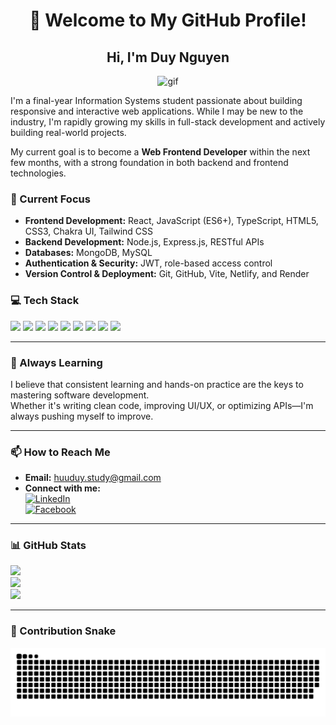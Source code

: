 <!-- Heading chính -->
<h1 align="center">👋 Welcome to My GitHub Profile!</h1>

<!-- About Me section -->
<h2 align="center">Hi, I'm Duy Nguyen</h2>

<p align="center">
  <img
    src="https://media.giphy.com/media/du3J3cXyzhj75IOgvA/giphy.gif" 
    alt="gif"
    width="180"
  />
</p>

<p>
I'm a final-year Information Systems student passionate about building responsive and interactive web applications.
While I may be new to the industry, I'm rapidly growing my skills in full-stack development and actively building real-world projects.
</p>

<p>
My current goal is to become a <strong>Web Frontend Developer</strong> within the next few months, with a strong foundation in both backend and frontend technologies.
</p>

<!-- Current Focus -->
### 🚀 Current Focus
- **Frontend Development:** React, JavaScript (ES6+), TypeScript, HTML5, CSS3, Chakra UI, Tailwind CSS  
- **Backend Development:** Node.js, Express.js, RESTful APIs  
- **Databases:** MongoDB, MySQL  
- **Authentication & Security:** JWT, role-based access control  
- **Version Control & Deployment:** Git, GitHub, Vite, Netlify, and Render  

<!-- Tech Stack -->
### 💻 Tech Stack

<p>
  <img src="https://cdn.jsdelivr.net/gh/devicons/devicon/icons/javascript/javascript-original.svg" height="30"/>
  <img src="https://cdn.jsdelivr.net/gh/devicons/devicon/icons/typescript/typescript-original.svg" height="30"/>
  <img src="https://cdn.jsdelivr.net/gh/devicons/devicon/icons/react/react-original.svg" height="30"/>
  <img src="https://cdn.jsdelivr.net/gh/devicons/devicon/icons/html5/html5-original.svg" height="30"/>
  <img src="https://cdn.jsdelivr.net/gh/devicons/devicon/icons/css3/css3-original.svg" height="30"/>
  <img src="https://cdn.jsdelivr.net/gh/devicons/devicon/icons/nodejs/nodejs-original.svg" height="30"/>
  <img src="https://cdn.jsdelivr.net/gh/devicons/devicon/icons/express/express-original.svg" height="30"/>
  <img src="https://cdn.jsdelivr.net/gh/devicons/devicon/icons/mongodb/mongodb-original.svg" height="30"/>
  <img src="https://cdn.jsdelivr.net/gh/devicons/devicon/icons/mysql/mysql-original.svg" height="30"/>
</p>

---

### 🌱 Always Learning
I believe that consistent learning and hands-on practice are the keys to mastering software development.  
Whether it's writing clean code, improving UI/UX, or optimizing APIs—I'm always pushing myself to improve.

---

### 📫 How to Reach Me
- **Email:** [huuduy.study@gmail.com](mailto:huuduy.study@gmail.com)  
- **Connect with me:**  
  [![LinkedIn](https://img.shields.io/badge/LinkedIn-0077B5?logo=linkedin&logoColor=white&style=for-the-badge)](https://www.linkedin.com/in/huu-duy-3a0a36362/)  
  [![Facebook](https://img.shields.io/badge/Facebook-1877F2?logo=facebook&logoColor=white&style=for-the-badge)](https://www.facebook.com/duy.huu.52438174/)

---

### 📊 GitHub Stats
<p align="left">
  <img src="https://github-readme-stats.vercel.app/api?username=huuduy117&theme=radical" /><br/>
  <img src="https://github-readme-streak-stats.herokuapp.com/?user=huuduy117&theme=radical" /><br/>
  <img src="https://github-readme-stats.vercel.app/api/top-langs/?username=huuduy117&theme=radical&layout=compact" />
</p>

---

### 🐍 Contribution Snake
<p align="center">
  <img src="https://raw.githubusercontent.com/platane/platane/output/github-contribution-grid-snake.svg" alt="snake" />
</p>
